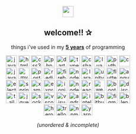 <div align="center">
  
  <img src="https://bernzrdo.wtf/favicon.ico" height="30">
  <h2>welcome!! &#10032;</h2>
  
  <p>things i've used in my <b><ins title="since may 7, 2017">5 years</ins></b> of programming</p>
  
  <img title="javascript" src="https://cdn.jsdelivr.net/gh/devicons/devicon/icons/javascript/javascript-original.svg" height="30">
  <img title="html5" src="https://cdn.jsdelivr.net/gh/devicons/devicon/icons/html5/html5-original.svg" height="30">
  <img title="css3" src="https://cdn.jsdelivr.net/gh/devicons/devicon/icons/css3/css3-original.svg" height="30">
  <img title="php" src="https://cdn.jsdelivr.net/gh/devicons/devicon/icons/php/php-original.svg" height="30">
  <img title="dart" src="https://cdn.jsdelivr.net/gh/devicons/devicon/icons/dart/dart-original.svg" height="30">
  <img title="typescript" src="https://cdn.jsdelivr.net/gh/devicons/devicon/icons/typescript/typescript-original.svg" height="30">
  <img title="csharp" src="https://cdn.jsdelivr.net/gh/devicons/devicon/icons/csharp/csharp-original.svg" height="30">
  <img title="lua" src="https://cdn.jsdelivr.net/gh/devicons/devicon/icons/lua/lua-original.svg" height="30">
  <img title="python" src="https://cdn.jsdelivr.net/gh/devicons/devicon/icons/python/python-original.svg" height="30">
  <img title="c" src="https://cdn.jsdelivr.net/gh/devicons/devicon/icons/c/c-original.svg" height="30">
  <br>
  <img title="java" src="https://cdn.jsdelivr.net/gh/devicons/devicon/icons/java/java-original.svg" height="30">
  <img title="mysql" src="https://cdn.jsdelivr.net/gh/devicons/devicon/icons/mysql/mysql-original.svg" height="30">
  <img title="postgresql" src="https://cdn.jsdelivr.net/gh/devicons/devicon/icons/postgresql/postgresql-original.svg" height="30">
  <img title="redis" src="https://cdn.jsdelivr.net/gh/devicons/devicon/icons/redis/redis-original.svg" height="30">
  <img title="firebase" src="https://cdn.jsdelivr.net/gh/devicons/devicon/icons/firebase/firebase-plain.svg" height="30">
  <img title="nodejs" src="https://cdn.jsdelivr.net/gh/devicons/devicon/icons/nodejs/nodejs-original.svg" height="30">
  <img title="laravel" src="https://cdn.jsdelivr.net/gh/devicons/devicon/icons/laravel/laravel-plain.svg" height="30">
  <img title="unity" src="https://cdn.jsdelivr.net/gh/devicons/devicon/icons/unity/unity-original.svg" height="30">
  <img title="flutter" src="https://cdn.jsdelivr.net/gh/devicons/devicon/icons/flutter/flutter-original.svg" height="30">
  <img title="angularjs" src="https://cdn.jsdelivr.net/gh/devicons/devicon/icons/angularjs/angularjs-original.svg" height="30">
  <br>
  <img title="electron" src="https://cdn.jsdelivr.net/gh/devicons/devicon/icons/electron/electron-original.svg" height="30">
  <img title="spring" src="https://cdn.jsdelivr.net/gh/devicons/devicon/icons/spring/spring-original.svg" height="30">
  <img title="xamarin" src="https://cdn.jsdelivr.net/gh/devicons/devicon/icons/xamarin/xamarin-original.svg" height="30">
  <img title="express" src="https://cdn.jsdelivr.net/gh/devicons/devicon/icons/express/express-original.svg" height="30">
  <img title="ionic" src="https://cdn.jsdelivr.net/gh/devicons/devicon/icons/ionic/ionic-original.svg" height="30">
  <img title="nodewebkit" src="https://cdn.jsdelivr.net/gh/devicons/devicon/icons/nodewebkit/nodewebkit-original.svg" height="30">
  <img title="react" src="https://cdn.jsdelivr.net/gh/devicons/devicon/icons/react/react-original.svg" height="30">
  <img title="webpack" src="https://cdn.jsdelivr.net/gh/devicons/devicon/icons/webpack/webpack-original.svg" height="30">
  <img title="bootstrap" src="https://cdn.jsdelivr.net/gh/devicons/devicon/icons/bootstrap/bootstrap-original.svg" height="30">
  <img title="discordjs" src="https://cdn.jsdelivr.net/gh/devicons/devicon/icons/discordjs/discordjs-original.svg" height="30">
  <br>
  <img title="tailwindcss" src="https://cdn.jsdelivr.net/gh/devicons/devicon/icons/tailwindcss/tailwindcss-plain.svg" height="30">
  <img title="jquery" src="https://cdn.jsdelivr.net/gh/devicons/devicon/icons/jquery/jquery-original.svg" height="30">
  <img title="socketio" src="https://cdn.jsdelivr.net/gh/devicons/devicon/icons/socketio/socketio-original.svg" height="30">
  <img title="vscode" src="https://cdn.jsdelivr.net/gh/devicons/devicon/icons/vscode/vscode-original.svg" height="30">
  <img title="visual studio" src="https://cdn.jsdelivr.net/gh/devicons/devicon/icons/visualstudio/visualstudio-plain.svg" height="30">
  <img title="android studio" src="https://cdn.jsdelivr.net/gh/devicons/devicon/icons/androidstudio/androidstudio-original.svg" height="30">
  <img title="intellij" src="https://cdn.jsdelivr.net/gh/devicons/devicon/icons/intellij/intellij-original.svg" height="30">
  <img title="bitbucket" src="https://cdn.jsdelivr.net/gh/devicons/devicon/icons/bitbucket/bitbucket-original.svg" height="30">
  <img title="figma" src="https://cdn.jsdelivr.net/gh/devicons/devicon/icons/figma/figma-original.svg" height="30">
  <img title="blender" src="https://cdn.jsdelivr.net/gh/devicons/devicon/icons/blender/blender-original.svg" height="30">
  <br>
  <img title="heroku" src="https://cdn.jsdelivr.net/gh/devicons/devicon/icons/heroku/heroku-original.svg" height="30">
  <img title="trello" src="https://cdn.jsdelivr.net/gh/devicons/devicon/icons/trello/trello-plain.svg" height="30">
  <img title="npm" src="https://cdn.jsdelivr.net/gh/devicons/devicon/icons/npm/npm-original-wordmark.svg" height="30">
  <img title="yarn" src="https://cdn.jsdelivr.net/gh/devicons/devicon/icons/yarn/yarn-original.svg" height="30">
  
  <br>
  
  <i>(unordered & incomplete)</i>
  
</div>
